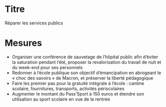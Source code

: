# Titre

Réparer les services publics

# Mesures

* Organiser une conférence de sauvetage de l’hôpital public afin d’éviter la saturation pendant l’été, proposer la revalorisation du travail de nuit et du week-end pour ses personnels
* Redonner à l’école publique son objectif d’émancipation en abrogeant le « choc des savoirs » de Macron, et préserver la liberté pédagogique
* Faire les premier pas pour la gratuité intégrale à l’école : cantine scolaire, fournitures, transports, activités périscolaires
* Augmenter le montant du Pass’Sport à 150 euros et étendre son utilisation au sport scolaire en vue de la rentrée